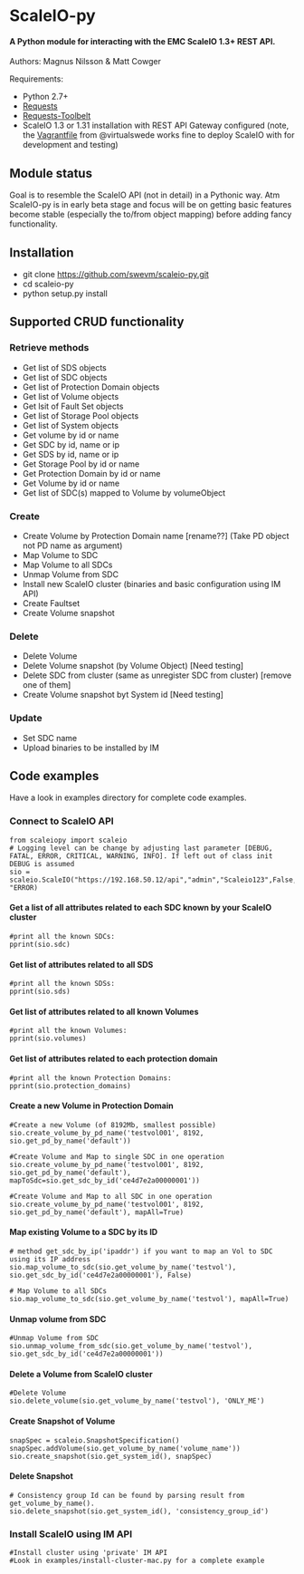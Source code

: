 # ScaleIO-py

#### A Python module for interacting with the EMC ScaleIO 1.3+ REST API.

Authors: Magnus Nilsson & Matt Cowger

Requirements:

* Python 2.7+
* [Requests](http://docs.python-requests.org/en/latest/)
* [Requests-Toolbelt](https://github.com/sigmavirus24/requests-toolbelt)
* ScaleIO 1.3 or 1.31 installation with REST API Gateway configured (note, the [Vagrantfile](https://github.com/virtualswede/vagrant-scaleio) from @virtualswede works fine to deploy ScaleIO with for development and testing)

## Module status
Goal is to resemble the ScaleIO API (not in detail) in a Pythonic way. Atm ScaleIO-py is in early beta stage and focus will be on getting basic features become stable (especially the to/from object mapping) before adding fancy functionality. 


## Installation
* git clone https://github.com/swevm/scaleio-py.git
* cd scaleio-py
* python setup.py install


## Supported CRUD functionality
### Retrieve methods
* Get list of SDS objects
* Get list of SDC objects
* Get list of Protection Domain objects
* Get list of Volume objects
* Get lsit of Fault Set objects
* Get list of Storage Pool objects
* Get list of System objects
* Get volume by id or name
* Get SDC by id, name or ip
* Get SDS by id, name or ip
* Get Storage Pool by id or name
* Get Protection Domain by id or name
* Get Volume by id or name
* Get list of SDC(s) mapped to Volume by volumeObject

### Create
* Create Volume by Protection Domain name [rename??] (Take PD object not PD name as argument)
* Map Volume to SDC
* Map Volume to all SDCs
* Unmap Volume from SDC
* Install new ScaleIO cluster (binaries and basic configuration using IM API)
* Create Faultset
* Create Volume snapshot

### Delete
* Delete Volume
* Delete Volume snapshot (by Volume Object) [Need testing]
* Delete SDC from cluster (same as unregister SDC from cluster) [remove one of them]
* Create Volume snapshot byt System id [Need testing]

### Update
* Set SDC name
* Upload binaries to be installed by IM


## Code examples
Have a look in examples directory for complete code examples.

### Connect to ScaleIO API
```
from scaleiopy import scaleio
# Logging level can be change by adjusting last parameter [DEBUG, FATAL, ERROR, CRITICAL, WARNING, INFO]. If left out of class init DEBUG is assumed
sio = scaleio.ScaleIO("https://192.168.50.12/api","admin","Scaleio123",False, "ERROR)
```

#### Get a list of all attributes related to each SDC known by your ScaleIO cluster
```
#print all the known SDCs:
pprint(sio.sdc)
```

#### Get list of attributes related to all SDS
```
#print all the known SDSs:
pprint(sio.sds)
```

#### Get list of attributes related to all known Volumes
```
#print all the known Volumes:
pprint(sio.volumes)
```

#### Get list of attributes related to each protection domain
```
#print all the known Protection Domains:
pprint(sio.protection_domains)
```

#### Create a new Volume in Protection Domain
```
#Create a new Volume (of 8192Mb, smallest possible)
sio.create_volume_by_pd_name('testvol001', 8192, sio.get_pd_by_name('default'))

#Create Volume and Map to single SDC in one operation
sio.create_volume_by_pd_name('testvol001', 8192, sio.get_pd_by_name('default'), mapToSdc=sio.get_sdc_by_id('ce4d7e2a00000001'))

#Create Volume and Map to all SDC in one operation
sio.create_volume_by_pd_name('testvol001', 8192, sio.get_pd_by_name('default'), mapAll=True)

```

#### Map existing Volume to a SDC by its ID
```
# method get_sdc_by_ip('ipaddr') if you want to map an Vol to SDC using its IP address
sio.map_volume_to_sdc(sio.get_volume_by_name('testvol'), sio.get_sdc_by_id('ce4d7e2a00000001'), False)

# Map Volume to all SDCs
sio.map_volume_to_sdc(sio.get_volume_by_name('testvol'), mapAll=True)
```

#### Unmap volume from SDC
```
#Unmap Volume from SDC
sio.unmap_volume_from_sdc(sio.get_volume_by_name('testvol'), sio.get_sdc_by_id('ce4d7e2a00000001'))
```

#### Delete a Volume from ScaleIO cluster
```
#Delete Volume
sio.delete_volume(sio.get_volume_by_name('testvol'), 'ONLY_ME')
```

#### Create Snapshot of Volume
```
snapSpec = scaleio.SnapshotSpecification()
snapSpec.addVolume(sio.get_volume_by_name('volume_name'))
sio.create_snapshot(sio.get_system_id(), snapSpec)
```

#### Delete Snapshot
```
# Consistency group Id can be found by parsing result from get_volume_by_name().
sio.delete_snapshot(sio.get_system_id(), 'consistency_group_id')
```

### Install ScaleIO using IM API
```
#Install cluster using 'private' IM API
#Look in examples/install-cluster-mac.py for a complete example
```

